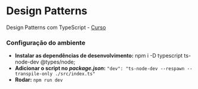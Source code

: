 # Design Patterns

Design Patterns com TypeScript - [Curso](https://www.udemy.com/course/curso-design-patterns-typescript/)

### Configuração do ambiente

- **Instalar as dependências de desenvolvimento:** npm i -D typescript ts-node-dev @types/node;
- **Adicionar o script no _package.json_:** `"dev": "ts-node-dev --respawn --transpile-only ./src/index.ts"`
- **Rodar:** `npm run dev`
